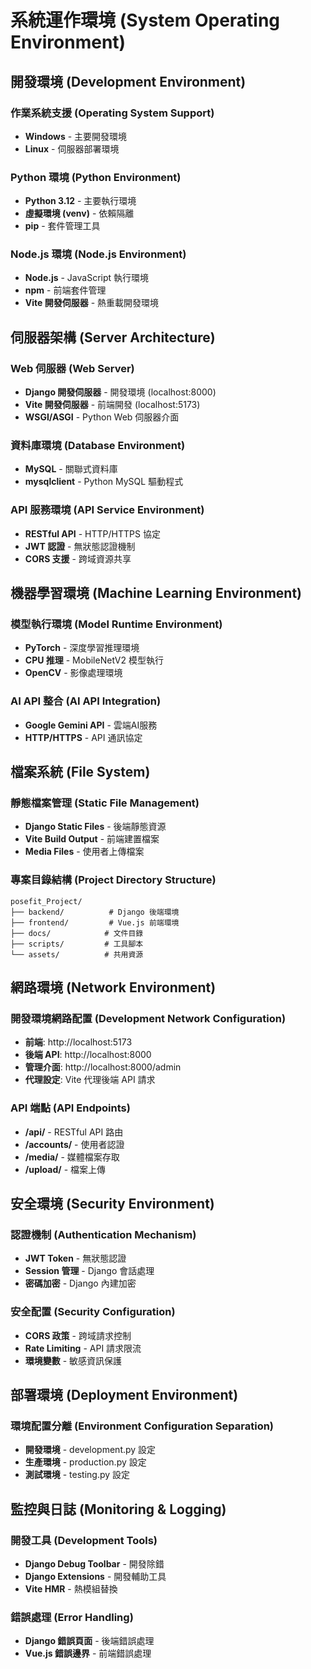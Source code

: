 # 系統運作環境 (System Operating Environment)

## 開發環境 (Development Environment)

### 作業系統支援 (Operating System Support)
- **Windows** - 主要開發環境
- **Linux** - 伺服器部署環境

### Python 環境 (Python Environment)
- **Python 3.12** - 主要執行環境
- **虛擬環境 (venv)** - 依賴隔離
- **pip** - 套件管理工具

### Node.js 環境 (Node.js Environment)
- **Node.js** - JavaScript 執行環境
- **npm** - 前端套件管理
- **Vite 開發伺服器** - 熱重載開發環境

## 伺服器架構 (Server Architecture)

### Web 伺服器 (Web Server)
- **Django 開發伺服器** - 開發環境 (localhost:8000)
- **Vite 開發伺服器** - 前端開發 (localhost:5173)
- **WSGI/ASGI** - Python Web 伺服器介面

### 資料庫環境 (Database Environment)
- **MySQL** - 關聯式資料庫
- **mysqlclient** - Python MySQL 驅動程式

### API 服務環境 (API Service Environment)
- **RESTful API** - HTTP/HTTPS 協定
- **JWT 認證** - 無狀態認證機制
- **CORS 支援** - 跨域資源共享

## 機器學習環境 (Machine Learning Environment)

### 模型執行環境 (Model Runtime Environment)
- **PyTorch** - 深度學習推理環境
- **CPU 推理** - MobileNetV2 模型執行
- **OpenCV** - 影像處理環境

### AI API 整合 (AI API Integration)
- **Google Gemini API** - 雲端AI服務
- **HTTP/HTTPS** - API 通訊協定

## 檔案系統 (File System)

### 靜態檔案管理 (Static File Management)
- **Django Static Files** - 後端靜態資源
- **Vite Build Output** - 前端建置檔案
- **Media Files** - 使用者上傳檔案

### 專案目錄結構 (Project Directory Structure)
```
posefit_Project/
├── backend/          # Django 後端環境
├── frontend/         # Vue.js 前端環境
├── docs/            # 文件目錄
├── scripts/         # 工具腳本
└── assets/          # 共用資源
```

## 網路環境 (Network Environment)

### 開發環境網路配置 (Development Network Configuration)
- **前端**: http://localhost:5173
- **後端 API**: http://localhost:8000
- **管理介面**: http://localhost:8000/admin
- **代理設定**: Vite 代理後端 API 請求

### API 端點 (API Endpoints)
- **/api/** - RESTful API 路由
- **/accounts/** - 使用者認證
- **/media/** - 媒體檔案存取
- **/upload/** - 檔案上傳

## 安全環境 (Security Environment)

### 認證機制 (Authentication Mechanism)
- **JWT Token** - 無狀態認證
- **Session 管理** - Django 會話處理
- **密碼加密** - Django 內建加密

### 安全配置 (Security Configuration)
- **CORS 政策** - 跨域請求控制
- **Rate Limiting** - API 請求限流
- **環境變數** - 敏感資訊保護

## 部署環境 (Deployment Environment)

### 環境配置分離 (Environment Configuration Separation)
- **開發環境** - development.py 設定
- **生產環境** - production.py 設定
- **測試環境** - testing.py 設定

## 監控與日誌 (Monitoring & Logging)

### 開發工具 (Development Tools)
- **Django Debug Toolbar** - 開發除錯
- **Django Extensions** - 開發輔助工具
- **Vite HMR** - 熱模組替換

### 錯誤處理 (Error Handling)
- **Django 錯誤頁面** - 後端錯誤處理
- **Vue.js 錯誤邊界** - 前端錯誤處理 